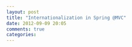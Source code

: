 ```yaml
---
layout: post
title: "Internationalization in Spring @MVC"
date: 2012-09-09 20:05
comments: true
categories: 
---
```

